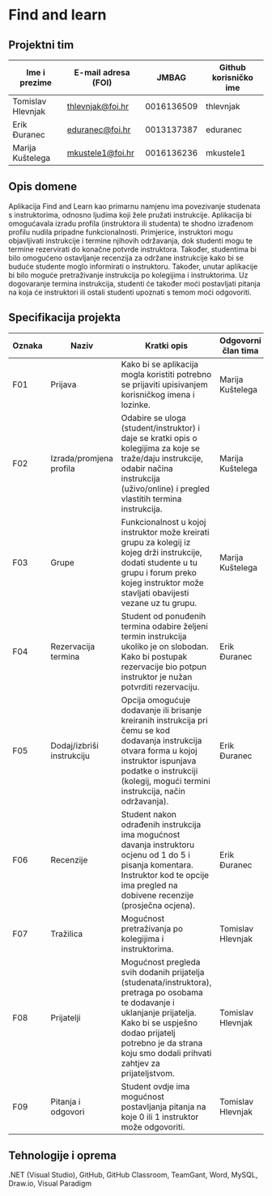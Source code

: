 # Find and learn

## Projektni tim

Ime i prezime | E-mail adresa (FOI) | JMBAG | Github korisničko ime
------------  | ------------------- | ----- | ---------------------
Tomislav Hlevnjak | thlevnjak@foi.hr | 0016136509 | thlevnjak
Erik Đuranec | eduranec@foi.hr  | 0013137387 | eduranec
Marija Kuštelega | mkustele1@foi.hr | 0016136236 | mkustele1

## Opis domene
Aplikacija Find and Learn kao primarnu namjenu ima povezivanje studenata s instruktorima, odnosno ljudima koji žele pružati instrukcije. Aplikacija bi omogućavala izradu profila (instruktora ili studenta) te shodno izrađenom profilu nudila pripadne funkcionalnosti. Primjerice, instruktori mogu objavljivati instrukcije i termine njihovih održavanja, dok studenti mogu te termine rezervirati do konačne potvrde instruktora. Također, studentima bi bilo omogućeno ostavljanje recenzija za održane instrukcije kako bi se buduće studente moglo informirati o instruktoru. Također, unutar aplikacije bi bilo moguće pretraživanje instrukcija po kolegijima i instruktorima. Uz dogovaranje termina instrukcija, studenti će također moći postavljati pitanja na koja će instruktori ili ostali studenti upoznati s temom moći odgovoriti.

## Specifikacija projekta

Oznaka | Naziv | Kratki opis | Odgovorni član tima
------ | ----- | ----------- | -------------------
F01 | Prijava | Kako bi se aplikacija mogla koristiti potrebno se prijaviti upisivanjem korisničkog imena i lozinke. | Marija Kuštelega
F02 | Izrada/promjena profila | Odabire se uloga (student/instruktor) i daje se kratki opis o kolegijima za koje se traže/daju instrukcije, odabir načina instrukcija (uživo/online) i pregled vlastitih termina instrukcija. | Marija Kuštelega
F03 | Grupe | Funkcionalnost u kojoj instruktor može kreirati grupu za kolegij iz kojeg drži instrukcije, dodati studente u tu grupu i forum preko kojeg instruktor može stavljati obavijesti vezane uz tu grupu. | Marija Kuštelega
F04 | Rezervacija termina | Student od ponuđenih termina odabire željeni termin instrukcija ukoliko je on slobodan. Kako bi postupak rezervacije bio potpun instruktor je nužan potvrditi rezervaciju. | Erik Đuranec
F05 | Dodaj/izbriši instrukciju | Opcija omogućuje dodavanje ili brisanje kreiranih instrukcija pri čemu se kod dodavanja instrukcija otvara forma u kojoj instruktor ispunjava podatke o instrukciji (kolegij, mogući termini instrukcija, način održavanja). | Erik Đuranec
F06 | Recenzije | Student nakon odrađenih instrukcija ima mogućnost davanja instruktoru ocjenu od 1 do 5 i pisanja komentara. Instruktor kod te opcije ima pregled na dobivene recenzije (prosječna ocjena). | Erik Đuranec
F07 | Tražilica | Mogućnost pretraživanja po kolegijima i instruktorima. | Tomislav Hlevnjak
F08 | Prijatelji | Mogućnost pregleda svih dodanih prijatelja (studenata/instruktora), pretraga po osobama te dodavanje i uklanjanje prijatelja. Kako bi se uspješno dodao prijatelj potrebno je da strana koju smo dodali prihvati zahtjev za prijateljstvom. | Tomislav Hlevnjak
F09 | Pitanja i odgovori | Student ovdje ima mogućnost postavljanja pitanja na koje 0 ili 1 instruktor može odgovoriti. | Tomislav Hlevnjak

## Tehnologije i oprema
.NET (Visual Studio), GitHub, GitHub Classroom, TeamGant, Word, MySQL, Draw.io, Visual Paradigm

